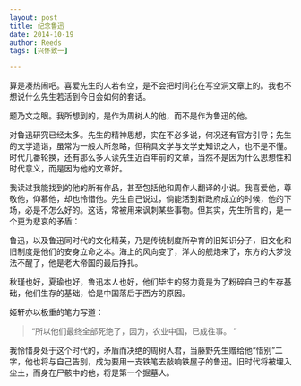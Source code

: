 ```yaml
---
layout: post
title: 纪念鲁迅
date: 2014-10-19
author: Reeds
tags: [兴怀致一]

---
```


算是凑热闹吧。喜爱先生的人若有空，是不会把时间花在写空洞文章上的。我也不想说什么先生若活到今日会如何的套话。

题乃文之眼。我所想到的，是作为周树人的他，而不是作为鲁迅的他。

对鲁迅研究已经太多。先生的精神思想，实在不必多说，何况还有官方引导；先生的文学造诣，虽常为一般人所忽略，但稍具文学与文学史知识之人，也不是不懂。时代几番轮换，还有那么多人读先生近百年前的文章，当然不是因为什么思想性和时代意义，而是因为他的文章好。

我读过我能找到的他的所有作品，甚至包括他和周作人翻译的小说。我喜爱他，尊敬他，仰慕他，却也怜惜他。先生自己说过，倘能活到新政府成立的时候，他的下场，必是不怎么好的。这话，常被用来讽刺某些事物。但其实，先生所言的，是一个更为悲哀的矛盾：

鲁迅，以及鲁迅同时代的文化精英，乃是传统制度所孕育的旧知识分子，旧文化和旧制度是他们的安身立命之本。海上的风向变了，洋人的舰炮来了，东方的大梦没法不醒了，他是老大帝国的最后挣扎。

秋瑾也好，夏瑜也好，鲁迅本人也好，他们毕生的努力竟是为了粉碎自己的生存基础，他们生存的基础，恰是中国落后于西方的原因。

姬轩亦以极重的笔力写道：

> “所以他们最终全部死绝了，因为，农业中国，已成往事。 ” 

我怜惜身处于这个时代的，矛盾而决绝的周树人君，当藤野先生赠给他“惜别”二字，他也将与自己告别，成为要用一支铁笔去敲响铁屋子的鲁迅。旧时代将被埋入尘土，而身在尸骸中的他，将是第一个掘墓人。